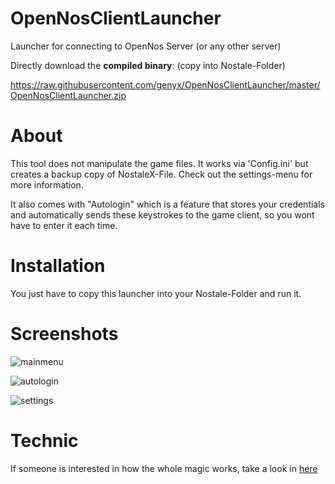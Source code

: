 # OpenNosClientLauncher
Launcher for connecting to OpenNos Server (or any other server)


Directly download the **compiled binary**: (copy into Nostale-Folder)

https://raw.githubusercontent.com/genyx/OpenNosClientLauncher/master/OpenNosClientLauncher.zip


# About

This tool does not manipulate the game files. It works via 'Config.ini' but creates a backup copy of NostaleX-File. Check out the settings-menu for more information.

It also comes with "Autologin" which is a feature that stores your credentials and automatically sends these keystrokes to the game client, so you wont have to enter it each time.

# Installation

You just have to copy this launcher into your Nostale-Folder and run it.

# Screenshots

![mainmenu](https://raw.githubusercontent.com/genyx/OpenNosClientLauncher/master/screenshots/1.PNG)

![autologin](https://raw.githubusercontent.com/genyx/OpenNosClientLauncher/master/screenshots/2.PNG)

![settings](https://raw.githubusercontent.com/genyx/OpenNosClientLauncher/master/screenshots/3.PNG)

# Technic

If someone is interested in how the whole magic works, take a look in [here](https://github.com/genyx/OpenNosClientLauncher/blob/master/OpenNosClientLauncher/OpenNosClientLauncher/Helper/NosModder.cs)

